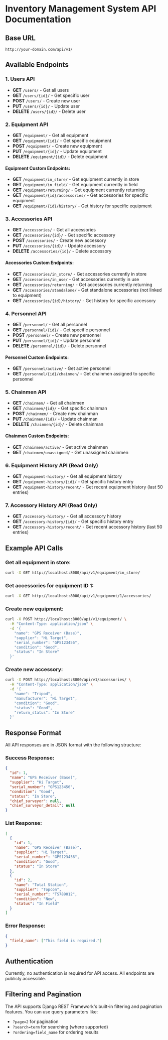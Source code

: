 # Inventory Management System API Documentation

## Base URL
```
http://your-domain.com/api/v1/
```

## Available Endpoints

### 1. Users API
- **GET** `/users/` - Get all users
- **GET** `/users/{id}/` - Get specific user
- **POST** `/users/` - Create new user
- **PUT** `/users/{id}/` - Update user
- **DELETE** `/users/{id}/` - Delete user

### 2. Equipment API
- **GET** `/equipment/` - Get all equipment
- **GET** `/equipment/{id}/` - Get specific equipment
- **POST** `/equipment/` - Create new equipment
- **PUT** `/equipment/{id}/` - Update equipment
- **DELETE** `/equipment/{id}/` - Delete equipment

#### Equipment Custom Endpoints:
- **GET** `/equipment/in_store/` - Get equipment currently in store
- **GET** `/equipment/in_field/` - Get equipment currently in field
- **GET** `/equipment/returning/` - Get equipment currently returning
- **GET** `/equipment/{id}/accessories/` - Get accessories for specific equipment
- **GET** `/equipment/{id}/history/` - Get history for specific equipment

### 3. Accessories API
- **GET** `/accessories/` - Get all accessories
- **GET** `/accessories/{id}/` - Get specific accessory
- **POST** `/accessories/` - Create new accessory
- **PUT** `/accessories/{id}/` - Update accessory
- **DELETE** `/accessories/{id}/` - Delete accessory

#### Accessories Custom Endpoints:
- **GET** `/accessories/in_store/` - Get accessories currently in store
- **GET** `/accessories/in_use/` - Get accessories currently in use
- **GET** `/accessories/returning/` - Get accessories currently returning
- **GET** `/accessories/standalone/` - Get standalone accessories (not linked to equipment)
- **GET** `/accessories/{id}/history/` - Get history for specific accessory

### 4. Personnel API
- **GET** `/personnel/` - Get all personnel
- **GET** `/personnel/{id}/` - Get specific personnel
- **POST** `/personnel/` - Create new personnel
- **PUT** `/personnel/{id}/` - Update personnel
- **DELETE** `/personnel/{id}/` - Delete personnel

#### Personnel Custom Endpoints:
- **GET** `/personnel/active/` - Get active personnel
- **GET** `/personnel/{id}/chainmen/` - Get chainmen assigned to specific personnel

### 5. Chainmen API
- **GET** `/chainmen/` - Get all chainmen
- **GET** `/chainmen/{id}/` - Get specific chainman
- **POST** `/chainmen/` - Create new chainman
- **PUT** `/chainmen/{id}/` - Update chainman
- **DELETE** `/chainmen/{id}/` - Delete chainman

#### Chainmen Custom Endpoints:
- **GET** `/chainmen/active/` - Get active chainmen
- **GET** `/chainmen/unassigned/` - Get unassigned chainmen

### 6. Equipment History API (Read Only)
- **GET** `/equipment-history/` - Get all equipment history
- **GET** `/equipment-history/{id}/` - Get specific history entry
- **GET** `/equipment-history/recent/` - Get recent equipment history (last 50 entries)

### 7. Accessory History API (Read Only)
- **GET** `/accessory-history/` - Get all accessory history
- **GET** `/accessory-history/{id}/` - Get specific history entry
- **GET** `/accessory-history/recent/` - Get recent accessory history (last 50 entries)

## Example API Calls

### Get all equipment in store:
```bash
curl -X GET http://localhost:8000/api/v1/equipment/in_store/
```

### Get accessories for equipment ID 1:
```bash
curl -X GET http://localhost:8000/api/v1/equipment/1/accessories/
```

### Create new equipment:
```bash
curl -X POST http://localhost:8000/api/v1/equipment/ \
  -H "Content-Type: application/json" \
  -d '{
    "name": "GPS Receiver (Base)",
    "supplier": "Hi Target",
    "serial_number": "GPS123456",
    "condition": "Good",
    "status": "In Store"
  }'
```

### Create new accessory:
```bash
curl -X POST http://localhost:8000/api/v1/accessories/ \
  -H "Content-Type: application/json" \
  -d '{
    "name": "Tripod",
    "manufacturer": "Hi Target",
    "condition": "Good",
    "status": "Good",
    "return_status": "In Store"
  }'
```

## Response Format
All API responses are in JSON format with the following structure:

### Success Response:
```json
{
  "id": 1,
  "name": "GPS Receiver (Base)",
  "supplier": "Hi Target",
  "serial_number": "GPS123456",
  "condition": "Good",
  "status": "In Store",
  "chief_surveyor": null,
  "chief_surveyor_detail": null
}
```

### List Response:
```json
[
  {
    "id": 1,
    "name": "GPS Receiver (Base)",
    "supplier": "Hi Target",
    "serial_number": "GPS123456",
    "condition": "Good",
    "status": "In Store"
  },
  {
    "id": 2,
    "name": "Total Station",
    "supplier": "Topcon",
    "serial_number": "TS789012",
    "condition": "New",
    "status": "In Field"
  }
]
```

### Error Response:
```json
{
  "field_name": ["This field is required."]
}
```

## Authentication
Currently, no authentication is required for API access. All endpoints are publicly accessible.

## Filtering and Pagination
The API supports Django REST Framework's built-in filtering and pagination features. You can use query parameters like:
- `?page=2` for pagination
- `?search=term` for searching (where supported)
- `?ordering=field_name` for ordering results
